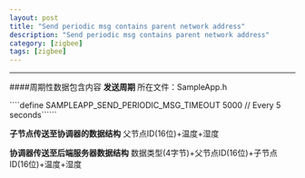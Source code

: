 ```yaml
---
layout: post
title: "Send periodic msg contains parent network address"
description: "Send periodic msg contains parent network address"
category: [zigbee]
tags: [zigbee]
---
```


---------------------------------------

####周期性数据包含内容
**发送周期**
所在文件：SampleApp.h

````define SAMPLEAPP_SEND_PERIODIC_MSG_TIMEOUT   5000     // Every 5 seconds``````

**子节点传送至协调器的数据结构**
父节点ID(16位)+温度+湿度

**协调器传送至后端服务器数据结构**
数据类型(4字节)+父节点ID(16位)+子节点ID(16位)+温度+湿度
